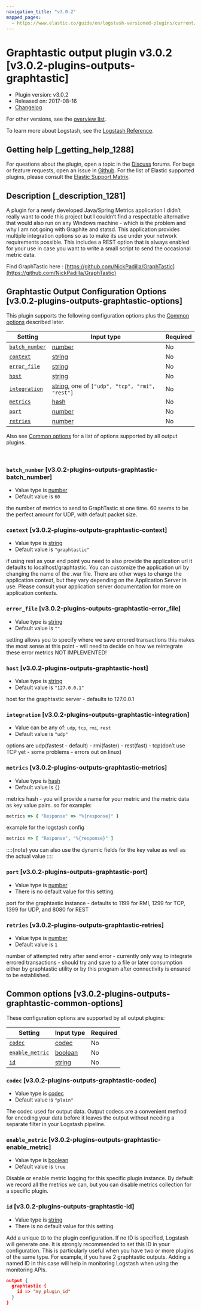 ```yaml
---
navigation_title: "v3.0.2"
mapped_pages:
  - https://www.elastic.co/guide/en/logstash-versioned-plugins/current/v3.0.2-plugins-outputs-graphtastic.html
---
```


# Graphtastic output plugin v3.0.2 [v3.0.2-plugins-outputs-graphtastic]


* Plugin version: v3.0.2
* Released on: 2017-08-16
* [Changelog](https://github.com/logstash-plugins/logstash-output-graphtastic/blob/v3.0.2/CHANGELOG.md)

For other versions, see the [overview list](output-graphtastic-index.md).

To learn more about Logstash, see the [Logstash Reference](logstash://reference/index.md).

## Getting help [_getting_help_1288]

For questions about the plugin, open a topic in the [Discuss](http://discuss.elastic.co) forums. For bugs or feature requests, open an issue in [Github](https://github.com/logstash-plugins/logstash-output-graphtastic). For the list of Elastic supported plugins, please consult the [Elastic Support Matrix](https://www.elastic.co/support/matrix#matrix_logstash_plugins).


## Description [_description_1281]

A plugin for a newly developed Java/Spring Metrics application I didn’t really want to code this project but I couldn’t find a respectable alternative that would also run on any Windows machine - which is the problem and why I am not going with Graphite and statsd.  This application provides multiple integration options so as to make its use under your network requirements possible. This includes a REST option that is always enabled for your use in case you want to write a small script to send the occasional metric data.

Find GraphTastic here : [https://github.com/NickPadilla/GraphTastic](https://github.com/NickPadilla/GraphTastic)


## Graphtastic Output Configuration Options [v3.0.2-plugins-outputs-graphtastic-options]

This plugin supports the following configuration options plus the [Common options](v3-0-2-plugins-outputs-graphtastic.md#v3.0.2-plugins-outputs-graphtastic-common-options) described later.

| Setting | Input type | Required |
| --- | --- | --- |
| [`batch_number`](v3-0-2-plugins-outputs-graphtastic.md#v3.0.2-plugins-outputs-graphtastic-batch_number) | [number](logstash://reference/configuration-file-structure.md#number) | No |
| [`context`](v3-0-2-plugins-outputs-graphtastic.md#v3.0.2-plugins-outputs-graphtastic-context) | [string](logstash://reference/configuration-file-structure.md#string) | No |
| [`error_file`](v3-0-2-plugins-outputs-graphtastic.md#v3.0.2-plugins-outputs-graphtastic-error_file) | [string](logstash://reference/configuration-file-structure.md#string) | No |
| [`host`](v3-0-2-plugins-outputs-graphtastic.md#v3.0.2-plugins-outputs-graphtastic-host) | [string](logstash://reference/configuration-file-structure.md#string) | No |
| [`integration`](v3-0-2-plugins-outputs-graphtastic.md#v3.0.2-plugins-outputs-graphtastic-integration) | [string](logstash://reference/configuration-file-structure.md#string), one of `["udp", "tcp", "rmi", "rest"]` | No |
| [`metrics`](v3-0-2-plugins-outputs-graphtastic.md#v3.0.2-plugins-outputs-graphtastic-metrics) | [hash](logstash://reference/configuration-file-structure.md#hash) | No |
| [`port`](v3-0-2-plugins-outputs-graphtastic.md#v3.0.2-plugins-outputs-graphtastic-port) | [number](logstash://reference/configuration-file-structure.md#number) | No |
| [`retries`](v3-0-2-plugins-outputs-graphtastic.md#v3.0.2-plugins-outputs-graphtastic-retries) | [number](logstash://reference/configuration-file-structure.md#number) | No |

Also see [Common options](v3-0-2-plugins-outputs-graphtastic.md#v3.0.2-plugins-outputs-graphtastic-common-options) for a list of options supported by all output plugins.

 

### `batch_number` [v3.0.2-plugins-outputs-graphtastic-batch_number]

* Value type is [number](logstash://reference/configuration-file-structure.md#number)
* Default value is `60`

the number of metrics to send to GraphTastic at one time. 60 seems to be the perfect amount for UDP, with default packet size.


### `context` [v3.0.2-plugins-outputs-graphtastic-context]

* Value type is [string](logstash://reference/configuration-file-structure.md#string)
* Default value is `"graphtastic"`

if using rest as your end point you need to also provide the application url it defaults to localhost/graphtastic.  You can customize the application url by changing the name of the .war file.  There are other ways to change the application context, but they vary depending on the Application Server in use. Please consult your application server documentation for more on application contexts.


### `error_file` [v3.0.2-plugins-outputs-graphtastic-error_file]

* Value type is [string](logstash://reference/configuration-file-structure.md#string)
* Default value is `""`

setting allows you to specify where we save errored transactions this makes the most sense at this point - will need to decide on how we reintegrate these error metrics NOT IMPLEMENTED!


### `host` [v3.0.2-plugins-outputs-graphtastic-host]

* Value type is [string](logstash://reference/configuration-file-structure.md#string)
* Default value is `"127.0.0.1"`

host for the graphtastic server - defaults to 127.0.0.1


### `integration` [v3.0.2-plugins-outputs-graphtastic-integration]

* Value can be any of: `udp`, `tcp`, `rmi`, `rest`
* Default value is `"udp"`

options are udp(fastest - default) - rmi(faster) - rest(fast) - tcp(don’t use TCP yet - some problems - errors out on linux)


### `metrics` [v3.0.2-plugins-outputs-graphtastic-metrics]

* Value type is [hash](logstash://reference/configuration-file-structure.md#hash)
* Default value is `{}`

metrics hash - you will provide a name for your metric and the metric data as key value pairs.  so for example:

```ruby
metrics => { "Response" => "%{response}" }
```

example for the logstash config

```ruby
metrics => [ "Response", "%{response}" ]
```

::::{note}
you can also use the dynamic fields for the key value as well as the actual value
::::



### `port` [v3.0.2-plugins-outputs-graphtastic-port]

* Value type is [number](logstash://reference/configuration-file-structure.md#number)
* There is no default value for this setting.

port for the graphtastic instance - defaults to 1199 for RMI, 1299 for TCP, 1399 for UDP, and 8080 for REST


### `retries` [v3.0.2-plugins-outputs-graphtastic-retries]

* Value type is [number](logstash://reference/configuration-file-structure.md#number)
* Default value is `1`

number of attempted retry after send error - currently only way to integrate errored transactions - should try and save to a file or later consumption either by graphtastic utility or by this program after connectivity is ensured to be established.



## Common options [v3.0.2-plugins-outputs-graphtastic-common-options]

These configuration options are supported by all output plugins:

| Setting | Input type | Required |
| --- | --- | --- |
| [`codec`](v3-0-2-plugins-outputs-graphtastic.md#v3.0.2-plugins-outputs-graphtastic-codec) | [codec](logstash://reference/configuration-file-structure.md#codec) | No |
| [`enable_metric`](v3-0-2-plugins-outputs-graphtastic.md#v3.0.2-plugins-outputs-graphtastic-enable_metric) | [boolean](logstash://reference/configuration-file-structure.md#boolean) | No |
| [`id`](v3-0-2-plugins-outputs-graphtastic.md#v3.0.2-plugins-outputs-graphtastic-id) | [string](logstash://reference/configuration-file-structure.md#string) | No |

### `codec` [v3.0.2-plugins-outputs-graphtastic-codec]

* Value type is [codec](logstash://reference/configuration-file-structure.md#codec)
* Default value is `"plain"`

The codec used for output data. Output codecs are a convenient method for encoding your data before it leaves the output without needing a separate filter in your Logstash pipeline.


### `enable_metric` [v3.0.2-plugins-outputs-graphtastic-enable_metric]

* Value type is [boolean](logstash://reference/configuration-file-structure.md#boolean)
* Default value is `true`

Disable or enable metric logging for this specific plugin instance. By default we record all the metrics we can, but you can disable metrics collection for a specific plugin.


### `id` [v3.0.2-plugins-outputs-graphtastic-id]

* Value type is [string](logstash://reference/configuration-file-structure.md#string)
* There is no default value for this setting.

Add a unique `ID` to the plugin configuration. If no ID is specified, Logstash will generate one. It is strongly recommended to set this ID in your configuration. This is particularly useful when you have two or more plugins of the same type. For example, if you have 2 graphtastic outputs. Adding a named ID in this case will help in monitoring Logstash when using the monitoring APIs.

```json
output {
  graphtastic {
    id => "my_plugin_id"
  }
}
```



